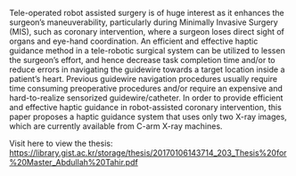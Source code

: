 Tele-operated robot assisted surgery is of huge interest as it enhances the surgeon’s maneuverability, particularly during Minimally Invasive Surgery (MIS), such as coronary intervention, where a surgeon loses direct sight of organs and eye-hand coordination. An efficient and effective haptic guidance method in a tele-robotic surgical system can be utilized to lessen the surgeon’s effort, and hence decrease task completion time and/or to reduce errors in navigating the guidewire towards a target location inside a patient’s heart. Previous guidewire navigation procedures usually require time consuming preoperative procedures and/or require an expensive and hard-to-realize sensorized guidewire/catheter. In order to provide efficient and effective haptic guidance in robot-assisted coronary intervention, this paper proposes a haptic guidance system that uses only two X-ray images, which are currently available from C-arm X-ray machines.

Visit here to view the thesis: https://library.gist.ac.kr/storage/thesis/20170106143714_203_Thesis%20for%20Master_Abdullah%20Tahir.pdf
